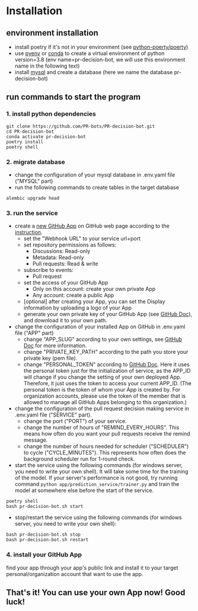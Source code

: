 # Installation
## environment installation
- install poetry if it's not in your environment (see [python-poerty/poerty](https://github.com/python-poetry/poetry))
- use [pyenv](https://github.com/pyenv/pyenv) or [conda](https://github.com/conda/conda) to create a virtual environment of python version=3.8 (env name=pr-decision-bot, we will use this environment name in the following text)
- install [mysql](https://dev.mysql.com/downloads/installer/) and create a database (here we name the database pr-decision-bot)

## run commands to start the program
### 1. install python dependencies
```
git clone https://github.com/PR-bots/PR-decision-bot.git
cd PR-decision-bot
conda activate pr-decision-bot
poetry install
poetry shell
```

### 2. migrate database
- change the configuration of your mysql database in .env.yaml file ("MYSQL" part)
- run the following commands to create tables in the target database
```
alembic upgrade head
```

### 3. run the service
- create a [new GitHub App](https://github.com/organizations/PR-bots/settings/apps/new) on GitHub web page according to the [instruction](https://docs.github.com/en/developers/apps/building-github-apps/creating-a-github-app).
  - set the "Webhook URL" to your service url+port
  - set repository permissions as follows:
    - Discussions: Read-only
    - Metadata: Read-only
    - Pull requests: Read & write
  - subscribe to events:
    - Pull request
  - set the access of your GitHub App
    - Only on this account: create your own private App
    - Any account: create a public App
  - [optional] after creating your App, you can set the Display information by uploading a logo of your App
  - generate your own private key of your GitHub App (see [GitHub Doc](https://docs.github.com/en/developers/apps/building-github-apps/authenticating-with-github-apps#generating-a-private-key)), and download it to your own path.
- change the configuration of your installed App on GitHub in .env.yaml file ("APP" part)
  - change "APP_SLUG" according to your own settings, see [GitHub Doc](https://docs.github.com/en/rest/reference/apps#get-an-app) for more information.
  - change "PRIVATE_KEY_PATH" according to the path you store your private key (pem file).
  - change "PERSONAL_TOKEN" according to [GitHub Doc](https://docs.github.com/en/github/authenticating-to-github/keeping-your-account-and-data-secure/creating-a-personal-access-token#creating-a-token). Here it uses the personal token just for the initialization of service, as the APP_ID will change if you change the setting of your own deployed App. Therefore, it just uses the token to access your current APP_ID. (The personal token is the token of whom your App is created by. For organization accounts, please use the token of the member that is allowed to manage all GitHub Apps belonging to this organization.)
- change the configuration of the pull request decision making service in .env.yaml file ("SERVICE" part).
  - change the port ("PORT") of your service.
  - change the number of hours of "REMIND_EVERY_HOURS". This means how often do you want your pull requests receive the remind message.
  - change the number of hours needed for scheduler ("SCHEDULER") to cycle ("CYCLE_MINUTES"). This represents how often does the background scheduler run for 1-round check.
- start the service using the following commands (for windows server, you need to write your own shell). It will take some time for the training of the model. If your server's performance is not good, try running command ```python app/prediction_service/trainer.py``` and train the model at somewhere else before the start of the service.
```
poetry shell
bash pr-decision-bot.sh start
```
- stop/restart the service using the following commands (for windows server, you need to write your own shell):
```
bash pr-decision-bot.sh stop
bash pr-decision-bot.sh restart
```

### 4. install your GitHub App
find your app through your app's public link and install it to your target personal/organization account that want to use the app.

## That's it! You can use your own App now! Good luck!